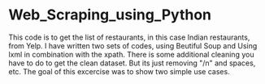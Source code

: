 # Web_Scraping_using_Python

This code is to get the list of restaurants, in this case Indian restaurants, from Yelp. I have written two sets of codes, using Beutiful Soup and Using lxml in combination with the xpath. There is some additional cleaning you have to do to get the clean dataset. But its just removing "/n" and spaces, etc. The goal of this excercise was to show two simple use cases.
